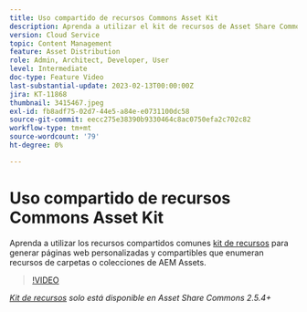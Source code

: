 ```yaml
---
title: Uso compartido de recursos Commons Asset Kit
description: Aprenda a utilizar el kit de recursos de Asset Share Common para generar páginas web personalizadas y compartibles que enumeran recursos de carpetas o colecciones de AEM Assets.
version: Cloud Service
topic: Content Management
feature: Asset Distribution
role: Admin, Architect, Developer, User
level: Intermediate
doc-type: Feature Video
last-substantial-update: 2023-02-13T00:00:00Z
jira: KT-11868
thumbnail: 3415467.jpeg
exl-id: fb8adf75-02d7-44e5-a84e-e0731100dc58
source-git-commit: eecc275e38390b9330464c8ac0750efa2c702c82
workflow-type: tm+mt
source-wordcount: '79'
ht-degree: 0%

---
```


# Uso compartido de recursos Commons Asset Kit

Aprenda a utilizar los recursos compartidos comunes [kit de recursos](https://opensource.adobe.com/asset-share-commons/pages/asset-kit/overview/) para generar páginas web personalizadas y compartibles que enumeran recursos de carpetas o colecciones de AEM Assets.

>[!VIDEO](https://video.tv.adobe.com/v/3415467?quality=12&learn=on)

_[Kit de recursos](https://opensource.adobe.com/asset-share-commons/pages/asset-kit/overview/) solo está disponible en Asset Share Commons 2.5.4+_
